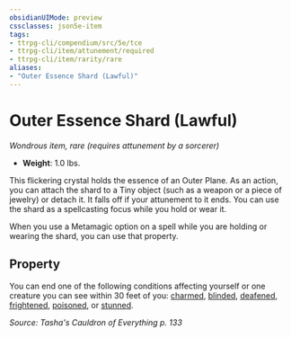```yaml
---
obsidianUIMode: preview
cssclasses: json5e-item
tags:
- ttrpg-cli/compendium/src/5e/tce
- ttrpg-cli/item/attunement/required
- ttrpg-cli/item/rarity/rare
aliases: 
- "Outer Essence Shard (Lawful)"
---
```

# Outer Essence Shard (Lawful)
*Wondrous item, rare (requires attunement by a sorcerer)*  


- **Weight**: 1.0 lbs.

This flickering crystal holds the essence of an Outer Plane. As an action, you can attach the shard to a Tiny object (such as a weapon or a piece of jewelry) or detach it. It falls off if your attunement to it ends. You can use the shard as a spellcasting focus while you hold or wear it.

When you use a Metamagic option on a spell while you are holding or wearing the shard, you can use that property.

## Property

You can end one of the following conditions affecting yourself or one creature you can see within 30 feet of you: [charmed](/3-Mechanics/CLI/conditions.md#Charmed), [blinded](/3-Mechanics/CLI/conditions.md#Blinded), [deafened](/3-Mechanics/CLI/conditions.md#Deafened), [frightened](/3-Mechanics/CLI/conditions.md#Frightened), [poisoned](/3-Mechanics/CLI/conditions.md#Poisoned), or [stunned](/3-Mechanics/CLI/conditions.md#Stunned).

*Source: Tasha's Cauldron of Everything p. 133*